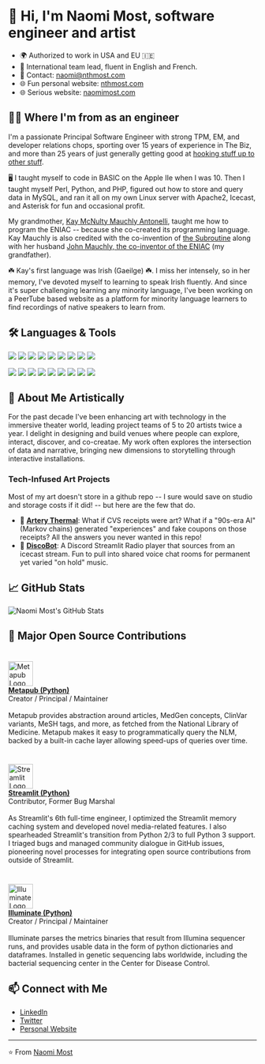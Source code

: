 # 👋 Hi, I'm Naomi Most, software engineer and artist

- 🌍 Authorized to work in USA and EU 🇮🇪
- 🦾 International team lead, fluent in English and French.
- 📧 Contact: [naomi@nthmost.com](mailto:naomi@nthmost.com)
- 🌐 Fun personal website: [nthmost.com](https://nthmost.com)
- 🌐 Serious website: [naomimost.com](https://naomimost.com)

## 🧙‍♀️ Where I'm from as an engineer

I'm a passionate Principal Software Engineer with strong TPM, EM, and developer relations chops, sporting over 15 years of experience in The Biz, and more than 25 years of just generally getting good at [hooking stuff up to other stuff](https://web.archive.org/web/20010810063846/http://hotwired.lycos.com/members/97/48/geek0a.html). 

🖥️ I taught myself to code in BASIC on the Apple IIe when I was 10.  Then I taught myself Perl, Python, and PHP, figured out how to store and query data in MySQL, and ran it all on my own Linux server with Apache2, Icecast, and Asterisk for fun and occasional profit.

My grandmother, [Kay McNulty Mauchly Antonelli](https://en.wikipedia.org/wiki/Kathleen_Antonelli), taught me how to program the ENIAC -- because she co-created its programming language.  Kay Mauchly is also credited with the co-invention of [the Subroutine](https://en.wikipedia.org/wiki/Function_(computer_programming)) along with her husband [John Mauchly, the co-inventor of the ENIAC](https://en.wikipedia.org/wiki/John_Mauchly) (my grandfather).  

☘️ Kay's first language was Irish (Gaeilge) ☘️.  I miss her intensely, so in her memory, I've devoted myself to learning to speak Irish fluently.  And since it's super challenging learning any minority language, I've been working on a PeerTube based website as a platform for minority language learners to find recordings of native speakers to learn from.

## 🛠️ Languages & Tools

<p align="left">
  <img src="https://img.shields.io/badge/-Python-3776AB?style=flat-square&logo=python&logoColor=white" />
  <img src="https://img.shields.io/badge/-JavaScript-F7DF1E?style=flat-square&logo=javascript&logoColor=black" />
  <img src="https://img.shields.io/badge/-Linux-FCC624?style=flat-square&logo=linux&logoColor=black" />
  <img src="https://img.shields.io/badge/-Pandas-150458?style=flat-square&logo=pandas&logoColor=white" />
  <img src="https://img.shields.io/badge/-Flask-000000?style=flat-square&logo=flask&logoColor=white" />
  <img src="https://img.shields.io/badge/-PHP-777BB4?style=flat-square&logo=php&logoColor=white" />
  <img src="https://img.shields.io/badge/-CSS-1572B6?style=flat-square&logo=css3&logoColor=white" />
  <img src="https://img.shields.io/badge/-Apache2-D22128?style=flat-square&logo=apache&logoColor=white" />
  <img src="https://img.shields.io/badge/-PostgreSQL-336791?style=flat-square&logo=postgresql&logoColor=white" />
<p/>
<p align="left">
  <img src="https://img.shields.io/badge/-Airflow-017CEE?style=flat-square&logo=apache-airflow&logoColor=white" />
  <img src="https://img.shields.io/badge/-GraphQL-E10098?style=flat-square&logo=graphql&logoColor=white" />
  <img src="https://img.shields.io/badge/-Vim-019733?style=flat-square&logo=vim&logoColor=white" />
  <img src="https://img.shields.io/badge/-Asterisk-FF6600?style=flat-square&logo=asterisk&logoColor=white" />
  <img src="https://img.shields.io/badge/-Streamlit-FF4B4B?style=flat-square&logo=streamlit&logoColor=white" />
  <img src="https://img.shields.io/badge/-React-61DAFB?style=flat-square&logo=react&logoColor=black" />
  <img src="https://img.shields.io/badge/-Icecast-99BCE3?style=flat-square&logo=icecast&logoColor=black" />
  <img src="https://img.shields.io/badge/-Discord-5865F2?style=flat-square&logo=discord&logoColor=white" />
  <img src="https://img.shields.io/badge/-MySQL-4479A1?style=flat-square&logo=mysql&logoColor=white" />
</p>

## 🎨 About Me Artistically

For the past decade I've been enhancing art with technology in the immersive theater world, leading project teams of 5 to 20 artists twice a year.  I delight in designing and build venues where people can explore, interact, discover, and co-creatae. My work often explores the intersection of data and narrative, bringing new dimensions to storytelling through interactive installations.

### Tech-Infused Art Projects

Most of my art doesn't store in a github repo -- I sure would save on studio and storage costs if it did! -- but here are the few that do.

- 🧾 **[Artery Thermal](https://github.com/nthmost/artery-thermal)**: What if CVS receipts were art?  What if a "90s-era AI" (Markov chains) generated "experiences" and fake coupons on those receipts? All the answers you never wanted in this repo!
- 💽 **[DiscoBot](https://github.com/nthmost/discord-radio-bot)**: A Discord Streamlit Radio player that sources from an icecast stream.  Fun to pull into shared voice chat rooms for permanent yet varied "on hold" music.

## 📈 GitHub Stats

![Naomi Most's GitHub Stats](https://github-readme-stats.vercel.app/api?username=nthmost&show_icons=true&theme=radical)

## 🔧 Major Open Source Contributions

### <div style="display: flex; align-items: flex-start;">
<img src="https://metapub.org/metapub_logo_thx_justin.png" alt="Metapub Logo" width="50" style="margin-right: 10px;" />
<div>
<b><a href="http://metapub.org">Metapub (Python)</a></b><br/>
Creator / Principal / Maintainer<br/><br/>
Metapub provides abstraction around articles, MedGen concepts, ClinVar variants, MeSH tags, and more, as fetched from the National Library of Medicine. Metapub makes it easy to programmatically query the NLM, backed by a built-in cache layer allowing speed-ups of queries over time.
</div>
</div>

### <div style="display: flex; align-items: flex-start;">
<img src="https://streamlit.io/images/brand/streamlit-mark-color.svg" alt="Streamlit Logo" width="50" style="margin-right: 10px;" />
<div>
<b><a href="https://streamlit.io">Streamlit (Python)</a></b><br/>
Contributor, Former Bug Marshal<br/><br/>
As Streamlit's 6th full-time engineer, I optimized the Streamlit memory caching system and developed novel media-related features. I also spearheaded Streamlit's transition from Python 2/3 to full Python 3 support. I triaged bugs and managed community dialogue in GitHub issues, pioneering novel processes for integrating open source contributions from outside of Streamlit.
</div>
</div>

### <div style="display: flex; align-items: flex-start;">
<img src="https://metapub.org/img/Illuminate_logo.png" alt="Illuminate Logo" width="50" style="margin-right: 10px;" />
<div>
<b><a href="https://github.com/nthmost/illuminate">Illuminate (Python)</a></b><br/>
Creator / Principal / Maintainer<br/><br/>
Illuminate parses the metrics binaries that result from Illumina sequencer runs, and provides usable data in the form of python dictionaries and dataframes. Installed in genetic sequencing labs worldwide, including the bacterial sequencing center in the Center for Disease Control.
</div>
</div>

## 📫 Connect with Me

- [LinkedIn](https://www.linkedin.com/in/nthmost)
- [Twitter](https://twitter.com/nthmost)
- [Personal Website](https://naomimost.com)

---

⭐️ From [Naomi Most](https://github.com/nthmost)
